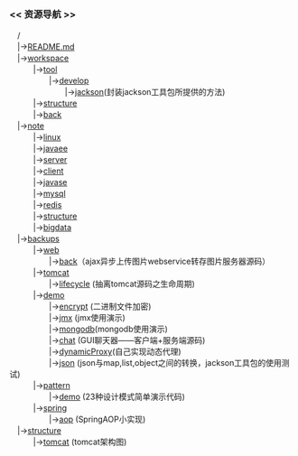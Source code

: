 ### << 资源导航 >>  

　/  
　|->[README.md](https://github.com/smallbug-vip/repo/blob/master/README.md)  
　|->[workspace](https://github.com/smallbug-vip/repo/tree/master/workspace)  
　　　|->[tool](https://github.com/smallbug-vip/repo/tree/master/workspace/tool)  
　　　　　|->[develop](https://github.com/smallbug-vip/repo/tree/master/workspace/tool/src/test/develop/com/github/smallbug/tool/develop)  
　　　　　　　|->[jackson](https://github.com/smallbug-vip/repo/tree/master/workspace/tool/src/test/develop/com/github/smallbug/tool/develop/jackson)(封装jackson工具包所提供的方法)  
　　　|->[structure](https://github.com/smallbug-vip/repo/tree/master/workspace/structure)  
　　　|->[back](https://github.com/smallbug-vip/repo/tree/master/workspace/back)  
　|->[note](https://github.com/smallbug-vip/repo/tree/master/note)  
　　　|->[linux](https://github.com/smallbug-vip/repo/tree/master/note/linux)  
　　　|->[javaee](https://github.com/smallbug-vip/repo/tree/master/note/javaee)  
　　　|->[server](https://github.com/smallbug-vip/repo/tree/master/note/server)  
　　　|->[client](https://github.com/smallbug-vip/repo/tree/master/note/client)  
　　　|->[javase](https://github.com/smallbug-vip/repo/tree/master/note/javase)  
　　　|->[mysql](https://github.com/smallbug-vip/repo/tree/master/note/mysql)  
　　　|->[redis](https://github.com/smallbug-vip/repo/tree/master/note/redis)  
　　　|->[structure](https://github.com/smallbug-vip/repo/tree/master/note/structure)  
　　　|->[bigdata](https://github.com/smallbug-vip/repo/tree/master/note/bigdata)  
　|->[backups](https://github.com/smallbug-vip/repo/tree/master/backups)  
　　　|->[web](https://github.com/smallbug-vip/repo/tree/master/backups/web)  
　　　　　|->[back](https://github.com/smallbug-vip/repo/tree/master/backups/web/back)（ajax异步上传图片webservice转存图片服务器源码）  
　　　|->[tomcat](https://github.com/smallbug-vip/repo/tree/master/backups/tomcat)  
　　　　　|->[lifecycle](https://github.com/smallbug-vip/repo/tree/master/backups/tomcat/lifecycle) (抽离tomcat源码之生命周期)  
　　　|->[demo](https://github.com/smallbug-vip/repo/tree/master/backups/demo)  
　　　　　|->[encrypt](https://github.com/smallbug-vip/repo/tree/master/backups/demo/encrypt) (二进制文件加密)  
　　　　　|->[jmx](https://github.com/smallbug-vip/repo/tree/master/backups/demo/jmx) (jmx使用演示)  
　　　　　|->[mongodb](https://github.com/smallbug-vip/repo/tree/master/backups/demo/mongodb)(mongodb使用演示)  
　　　　　|->[chat](https://github.com/smallbug-vip/repo/tree/master/backups/demo/chat) (GUI聊天器——客户端+服务端源码)  
　　　　　|->[dynamicProxy](https://github.com/smallbug-vip/repo/tree/master/backups/demo/dynamicProxy)(自己实现动态代理)  
　　　　　|->[json](https://github.com/smallbug-vip/repo/tree/master/backups/demo/json) (json与map,list,object之间的转换，jackson工具包的使用测试)  
　　　|->[pattern](https://github.com/smallbug-vip/repo/tree/master/backups/pattern)  
　　　　　|->[demo](https://github.com/smallbug-vip/repo/tree/master/backups/pattern/demo) (23种设计模式简单演示代码)  
　　　|->[spring](https://github.com/smallbug-vip/repo/tree/master/backups/spring)  
　　　　　|->[aop](https://github.com/smallbug-vip/repo/tree/master/backups/spring/aop) (SpringAOP小实现)  
　|->[structure](https://github.com/smallbug-vip/repo/tree/master/structure)  
　　　|->[tomcat](https://github.com/smallbug-vip/repo/tree/master/structure/tomcat) (tomcat架构图)  